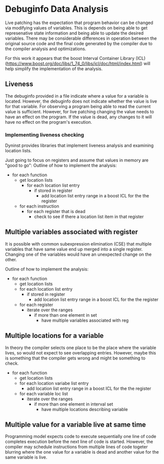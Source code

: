 # Debuginfo Data Analysis

Live patching has the expectation that program behavior can be changed
via modifying values of variables.  This is depends on being able to
get represenative state information and being able to update the
desired variables. There may be considerable differences in operation
between the original source code and the final code generated by the
compiler due to the compiler analysis and optimizations.

For this work it appears that the boost Interval Container Library
(ICL)
(https://www.boost.org/doc/libs/1_74_0/libs/icl/doc/html/index.html)
will help simplify the implementation of the analysis.

## Liveness

The debuginfo provided in a file indicate where a value for a variable
is located.  However, the debuginfo does not indicate whether the
value is live for that variable.  For observing a program being able
to read the current value is sufficient.  However, for live patching
changing the value needs to have an effect on the program.  If the
value is dead, any changes to it will have no effect on the program's
execution.

### Implementing liveness checking

Dyninst provides libraries that implement liveness analysis and
examining location lists.

Just going to focus on registers and assume that values in memory are "good to go":
Outline of how to implement the analysis:

* for each function
  * get location lists
    * for each location list entry
      * if stored in register
        * add location list entry range in a boost ICL for the the register
  * for each instruction
    * for each register that is dead
      * check to see if there a location list item in that register


## Multiple variables associated with register

It is possible with common subexpression elimination (CSE) that
multiple variables that have same value end up merged into a single
register.  Changing one of the variables would have an unexpected
change on the other.

Outline of how to implement the analysis:

* for each function
  * get location lists
  * for each location list entry
    * if stored in register
      * add location list entry range in a boost ICL for the the register
  * for each register
    * iterate over the ranges
      * if more than one element in set
        * have multiple variables associated with reg


## Multiple locations for a variable

In theory the compiler selects one place to be the place where the
variable lives, so would not expect to see overlapping entries.
However, maybe this is something that the compiler gets wrong and
might be something to check.

* for each function
  * get location lists
  * for each location variabe list entry
    * add location list entry range in a boost ICL for the the register
  * for each variable loc list
    * iterate over the ranges
      * if more than one element in interval set
        * have multiple locations describing variable

## Multiple value for a variable live at same time

Programming model expects code to execute sequentially one line of
code completes execution before the next line of code is started.
However, the compiler may schedule instructions from multiple lines of
code togeter blurring where the one value for a variable is dead and
another value for the same variable is live.




